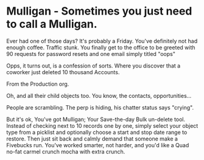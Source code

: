 Mulligan - Sometimes you just need to call a Mulligan. 
========

Ever had one of those days? It's probably a Friday. You've definitely not had enough coffee. Traffic stunk.
You finally get to the office to be greeted with 90 requests for password resets and one email simply titled "oops"

Opps, it turns out, is a confession of sorts. Where you discover that a coworker just deleted 10 thousand Accounts. 

From the Production org. 

Oh, and all their child objects too. You know, the contacts, opportunities...

People are scrambling. The perp is hiding, his chatter status says "crying". 

But it's ok, You've got Mulligan; Your Save-the-day Bulk un-delete tool. Instead of checking next to 10
records one by one, simply select your object type from a picklist and optionally choose a start and stop date 
range to restore. Then just sit back and calmly demand that someone make a Fivebucks run. 
You've worked smarter, not harder, and you'd like a Quad no-fat carmel crunch mocha with extra crunch. 
